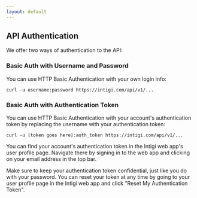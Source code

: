 ```yaml
---
layout: default
---
```


## API Authentication

We offer two ways of authentication to the API:

### Basic Auth with Username and Password

You can use HTTP Basic Authentication with your own login info:

`curl -u username:password https://intigi.com/api/v1/...`

### Basic Auth with Authentication Token

You can use HTTP Basic Authentication with your account's authentication token by replacing the username with your authentication token:

`curl -u [token goes here]:auth_token https://intigi.com/api/v1/...`

You can find your account's authentication token in the Intigi web app's user profile page. Navigate there by signing in to the web app and clicking on your email address in the top bar.

Make sure to keep your authentication token confidential, just like you do with your password. You can reset your token at any time by going to your user profile page in the Intigi web app and click "Reset My Authentication Token".
